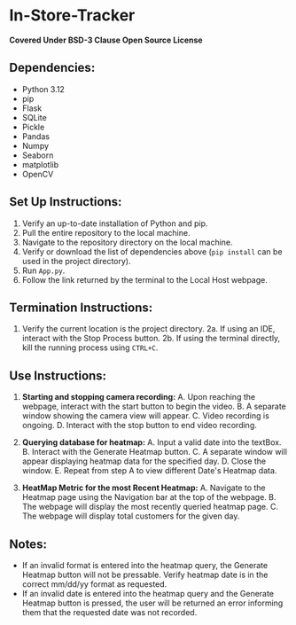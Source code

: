 # In-Store-Tracker

**Covered Under BSD-3 Clause Open Source License**

## Dependencies:

- Python 3.12
- pip
- Flask
- SQLite
- Pickle
- Pandas
- Numpy
- Seaborn
- matplotlib
- OpenCV

## Set Up Instructions:

1. Verify an up-to-date installation of Python and pip.
2. Pull the entire repository to the local machine.
3. Navigate to the repository directory on the local machine.
4. Verify or download the list of dependencies above (`pip install` can be used in the project directory).
5. Run `App.py`.
6. Follow the link returned by the terminal to the Local Host webpage.

## Termination Instructions:

1. Verify the current location is the project directory.
2a. If using an IDE, interact with the Stop Process button.
2b. If using the terminal directly, kill the running process using `CTRL+C`.

## Use Instructions:

1. **Starting and stopping camera recording:**
    A. Upon reaching the webpage, interact with the start button to begin the video.
    B. A separate window showing the camera view will appear.
    C. Video recording is ongoing.
    D. Interact with the stop button to end video recording.

2. **Querying database for heatmap:**
    A. Input a valid date into the textBox.
    B. Interact with the Generate Heatmap button.
    C. A separate window will appear displaying heatmap data for the specified day.
    D. Close the window.
    E. Repeat from step A to view different Date's Heatmap data.

3. **HeatMap Metric for the most Recent Heatmap:**
    A. Navigate to the Heatmap page using the Navigation bar at the top of the webpage.
    B. The webpage will display the most recently queried heatmap page.
    C. The webpage will display total customers for the given day.

## Notes:

- If an invalid format is entered into the heatmap query, the Generate Heatmap button will not be pressable. Verify heatmap date is in the correct mm/dd/yy format as requested.
- If an invalid date is entered into the heatmap query and the Generate Heatmap button is pressed, the user will be returned an error informing them that the requested date was not recorded.
